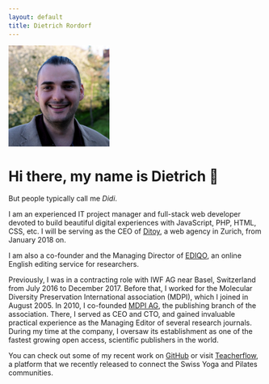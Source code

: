 ```yaml
---
layout: default
title: Dietrich Rordorf
---
```

<p class="lead">
    <img src="/assets/dr.jpg" alt="Dietrich">
</p>

# Hi there, my name is Dietrich 👋

But people typically call me *Didi*.

I am an experienced IT project manager and full-stack web developer devoted to build beautiful digital experiences with
JavaScript, PHP, HTML, CSS, etc. I will be serving as the CEO of [Ditoy](https://www.ditoy.com/), a web agency in Zurich,
from January 2018 on.

I am also a co-founder and the Managing Director of [EDIQO](https://www.ediqo.com), an online English editing service for
researchers.

Previously, I was in a contracting role with IWF AG near Basel, Switzerland from July 2016 to December 2017. Before that,
I worked for the Molecular Diversity Preservation International association (MDPI), which I joined in August 2005. In 2010,
I co-founded [MDPI AG](http://www.mdpi.com), the publishing branch of the association. There, I served as CEO and CTO, and
gained invaluable practical experience as the Managing Editor of several research journals. During my time at the company,
I oversaw its establishment as one of the fastest growing open access, scientific publishers in the
world.

You can check out some of my recent work on [GitHub](https://github.com/rordi/) or visit [Teacherflow](https://www.teacherflow.ch),
a platform that we recently released to connect the Swiss Yoga and Pilates communities.